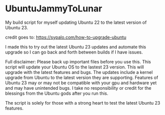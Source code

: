 # UbuntuJammyToLunar
My build script for myself updating Ubuntu 22 to the latest version of Ubuntu 23. 

credit goes to: https://sypalo.com/how-to-upgrade-ubuntu

I made this to try out the latest Ubuntu 23 updates and automate this upgrade so I can go back and forth between builds if I have issues.

Full disclaimer:
Please back up important files before you use this. This script will update your Ubuntu OS to the lastest 23 version. This will upgrade with the latest features and bugs. The updates include a kernel upgrade from Ubuntu to the latest version they are supporting. Features of Ubuntu 23 may or may not be compatible with your gpu and hardware yet and may have unintended bugs. I take no responsibility or credit for the blessings from the Ubuntu gods after you run this.

The script is solely for those with a strong heart to test the latest Ubuntu 23 features.

